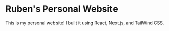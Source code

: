 # Ruben's Personal Website

This is my personal website! I built it using React, Next.js, and TailWind CSS.
